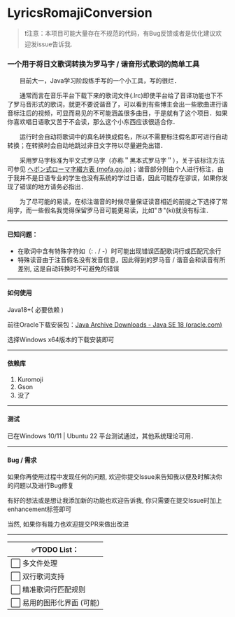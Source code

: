 # LyricsRomajiConversion

> ❗注意：本项目可能大量存在不规范的代码，有Bug反馈或者是优化建议欢迎发issue告诉我.



### 一个用于将日文歌词转换为罗马字 / 谐音形式歌词的简单工具



&emsp;&emsp;目前大一，Java学习阶段练手写的一个小工具，写的很烂．

&emsp;&emsp;通常而言在音乐平台下载下来的歌词文件(.lrc)即使平台给了音译功能也下不了罗马音形式的歌词，就更不要说谐音了，可以看到有些博主会出一些歌曲进行谐音标注后的视频，可显而易见的不可能涵盖很多曲目，于是就有了这个项目．如果你喜欢唱日语歌又苦于不会读，那么这个小东西应该很适合你．

&emsp;&emsp;运行时会自动将歌词中的真名转换成假名，所以不需要标注假名即可进行自动转换；在转换时会自动地跳过非日文字符以尽量避免出错．

&emsp;&emsp;采用罗马字标准为平文式罗马字（亦称＂黑本式罗马字＂），关于该标注方法可参见 [ヘボン式ローマ字綴方表 (mofa.go.jp)](https://www.ezairyu.mofa.go.jp/passport/hebon.html)；谐音部分则由个人进行标注，由于我并不是日语专业的学生也没有系统的学过日语，因此可能存在谬误，如果你发现了错误的地方请务必指出．

&emsp;&emsp;为了尽可能的易读，在标注谐音的时候尽量保证读音相近的前提之下选择了常用字，而一些假名我觉得保留罗马音可能更易读，比如"き"(ki)就没有标注．


------
#### 已知问题：

- 在歌词中含有特殊字符如（: . / -）时可能出现错误匹配歌词行或匹配冗余行
- 特殊读音由于注音假名没有发音信息，因此得到的罗马音 / 谐音会和读音有所差别, 这是自动转换时不可避免的错误


------
#### 如何使用

Java18+( 必要依赖 )

前往Oracle下载安装包：[Java Archive Downloads - Java SE 18 (oracle.com)](https://www.oracle.com/java/technologies/javase/jdk18-archive-downloads.html)

选择Windows x64版本的下载安装即可


------
#### 依赖库

1. Kuromoji
2. Gson
3. 没了


------
#### 测试

已在Windows 10/11 | Ubuntu 22 平台测试通过，其他系统理论可用．


------
#### Bug / 需求

如果你再使用过程中发现任何的问题, 欢迎你提交Issue来告知我以便及时解决你的问题以及进行Bug修复

有好的想法或是想让我添加新的功能也欢迎告诉我, 你只需要在提交Issue时加上enhancement标签即可

当然, 如果你有能力也欢迎提交PR来做出改进


------
| ✅TODO List：      |
|------------------|
| ⬜  多文件处理         |
| ⬜  双行歌词支持        |
| ⬜  精准歌词行匹配规则     |
| ⬜  易用的图形化界面 (可能) |
